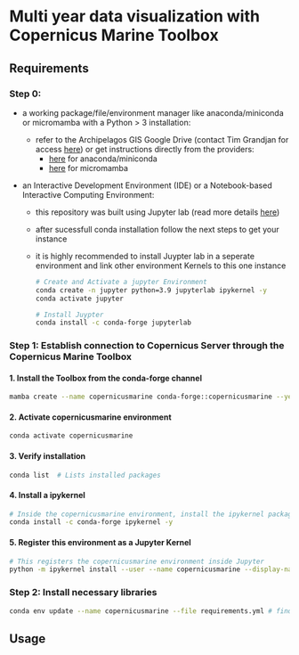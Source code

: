 # Multi year data visualization with Copernicus Marine Toolbox

## Requirements
### Step 0:
- a working package/file/environment manager like anaconda/miniconda or micromamba with a Python > 3 installation:
  - refer to the Archipelagos GIS Google Drive (contact Tim Grandjan for access [here](mailto:t.grandjean@archipelago.gr)) or get instructions directly from the providers:
    - [here](https://www.anaconda.com/download) for anaconda/miniconda
    - [here](https://mamba.readthedocs.io/en/latest/installation/micromamba-installation.html) for micromamba

- an Interactive Development Environment (IDE) or a Notebook-based Interactive Computing Environment:
  - this repository was built using Jupyter lab (read more details [here](https://jupyter.org))
  - after sucessfull conda installation follow the next steps to get your instance
  - it is highly recommended to install Juypter lab in a seperate environment and link other environment Kernels to this one instance
 
    ```bash
    # Create and Activate a jupyter Environment
    conda create -n jupyter python=3.9 jupyterlab ipykernel -y
    conda activate jupyter
    ```
    
    ```bash
    # Install Juypter
    conda install -c conda-forge jupyterlab
    ```

### Step 1: Establish connection to Copernicus Server through the Copernicus Marine Toolbox

#### **1. Install the Toolbox from the conda-forge channel**
```bash
mamba create --name copernicusmarine conda-forge::copernicusmarine --yes
```

#### **2. Activate copernicusmarine environment**
```bash
conda activate copernicusmarine
```

#### **3. Verify installation**
```bash
conda list  # Lists installed packages
```

#### **4. Install a ipykernel**
```bash
# Inside the copernicusmarine environment, install the ipykernel package
conda install -c conda-forge ipykernel -y
```

#### **5. Register this environment as a Jupyter Kernel**
```bash
# This registers the copernicusmarine environment inside Jupyter
python -m ipykernel install --user --name copernicusmarine --display-name "CMT_Kernel"
```

### Step 2: Install necessary libraries 
```bash
conda env update --name copernicusmarine --file requirements.yml # find requirments.yml in this repository
```
## Usage
